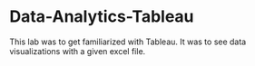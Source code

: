 # Data-Analytics-Tableau

This lab was to get familiarized with Tableau. It was to see data visualizations with a given excel file. 
